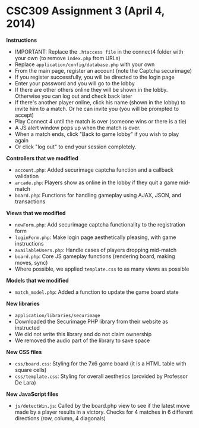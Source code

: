 # CSC309 Assignment 3 (April 4, 2014)

**Instructions**

* IMPORTANT: Replace the `.htaccess file` in the connect4 folder with your own (to remove `index.php` from URLs)
* Replace `application/config/database.php` with your own
* From the main page, register an account (note the Captcha securimage)
* If you register successfully, you will be directed to the login page
* Enter your password and you will go to the lobby
* If there are other others online they will be shown in the lobby. Otherwise you can log out and check back later
* If there's another player online, click his name (shown in the lobby) to  invite him to a match. Or he can invite you (you will be prompted to accept)
* Play Connect 4 until the match is over (someone wins or there is a tie)
* A JS alert window pops up when the match is over.
* When a match ends, click "Back to game lobby" if you wish to play again
* Or click "log out" to end your session completely.

**Controllers that we modified**

* `account.php`: Added securimage captcha function and a callback validation
* `arcade.php`: Players show as online in the lobby if they quit a game mid-match
* `board.php`: Functions for handling gameplay using AJAX, JSON, and transactions

**Views that we modified**

* `newForm.php`: Add securimage captcha functionality to the registration form
* `loginForm.php`: Make login page aesthetically pleasing, with game instructions
* `availableUsers.php`: Handle cases of players dropping mid-match
* `board.php`: Core JS gameplay functions (rendering board, making moves, sync)
* Where possible, we applied `template.css` to as many views as possible

**Models that we modified**

* `match_model.php`: Added a function to update the game board state

**New libraries**

* `application/libraries/securimage`
* Downloaded the Securimage PHP library from their website as instructed
* We did not write this library and do not claim ownership
* We removed the audio part of the library to save space

**New CSS files**

* `css/board.css`: Styling for the 7x6 game board (it is a HTML table with square cells)
* `css/template.css`: Styling for overall aesthetics (provided by Professor De Lara)

**New JavaScript files**

* `js/detectWin.js`: Called by the board.php view to see if the latest move made by a player results in a victory. Checks for 4 matches in 6 different directions (row, column, 4 diagonals)
